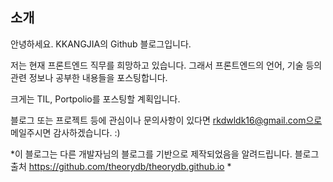 
## 소개

안녕하세요. KKANGJIA의 Github 블로그입니다.

저는 현재 프론트엔드 직무를 희망하고 있습니다. 그래서 프론트엔드의 언어, 기술 등의 관련 정보나 공부한 내용들을 포스팅합니다.

크게는 TIL, Portpolio를 포스팅할 계획입니다.

블로그 또는 프로젝트 등에 관심이나 문의사항이 있다면 rkdwldk16@gmail.com으로 메일주시면 감사하겠습니다. :)

*이 블로그는 다른 개발자님의 블로그를 기반으로 제작되었음을 알려드립니다.
블로그 출처 https://github.com/theorydb/theorydb.github.io *
